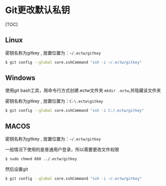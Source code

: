 # Git更改默认私钥

[TOC]

## Linux

密钥名称为gitkey , 放置位置为：`~/.ectw/gitkey`

```bash
$ git config --global core.sshCommand "ssh -i ~/.ectw/gitkey"
```

## Windows

使用git bash工具，用命令行方式创建.ectw文件夹 `mkdir .ectw`,并隐藏该文件夹

密钥名称为gitkey , 放置位置为：`C:\.ectw\gitkey`

```bash
$ git config --global core.sshCommand "ssh -i C:/.ectw/gitkey"
```

## MACOS

密钥名称为gitkey , 放置位置为：`~/.ectw/gitkey`

一般情况下使用的是普通用户登录，所以需要更改文件权限

```bash
$ sudo chmod 660 ../.ectw/gitkey
```

然后设置git

```bash
$ git config --global core.sshCommand "ssh -i ~/.ectw/gitkey"
```



